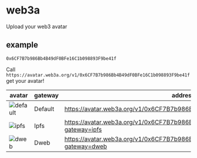 # web3a

Upload your web3 avatar

## example

`0x6CF7B7b986Bb4B49dF0BFe16C1b098893F9be41f`

Call `https://avatar.web3a.org/v1/0x6CF7B7b986Bb4B49dF0BFe16C1b098893F9be41f` get your avatar!

| avatar                                                       | gateway | address |
| ------------------------------------------------------------ | ------- |---------|
| ![default](https://avatar.web3a.org/v1/0x6CF7B7b986Bb4B49dF0BFe16C1b098893F9be41f) | Default |https://avatar.web3a.org/v1/0x6CF7B7b986Bb4B49dF0BFe16C1b098893F9be41f|
| ![ipfs](https://avatar.web3a.org/v1/0x6CF7B7b986Bb4B49dF0BFe16C1b098893F9be41f?gateway=ipfs) | Ipfs    |https://avatar.web3a.org/v1/0x6CF7B7b986Bb4B49dF0BFe16C1b098893F9be41f?gateway=ipfs|
| ![dweb](https://avatar.web3a.org/v1/0x6CF7B7b986Bb4B49dF0BFe16C1b098893F9be41f?gateway=dweb) | Dweb    |https://avatar.web3a.org/v1/0x6CF7B7b986Bb4B49dF0BFe16C1b098893F9be41f?gateway=dweb|
